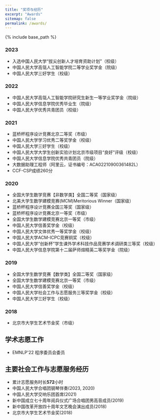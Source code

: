 ```yaml
---
title: "奖项与经历"
excerpt: "Awards"
sitemap: false
permalink: /awards/
---
```


{% include base_path %}

### 2023
* 入选中国人民大学“拔尖创新人才培育资助计划”（校级）
* 中国人民大学高瓴人工智能学院二等学业奖学金（院级）
* 中国人民大学三好学生（校级）

### 2022
* 中国人民大学高瓴人工智能学院研究生新生一等学业奖学金（院级）
* 中国人民大学信息学院优秀毕业生（院级）
* 中国人民大学优秀共青团员（校级）

### 2021
* 蓝桥杯程序设计竞赛北京二等奖（市级）
* 中国人民大学学习优秀二等奖学金（校级）
* 中国人民大学三好学生（校级）
* 中国人民大学大学生创新实验计划北京市级项目“良好”评级（校级）
* 中国人民大学信息学院优秀共青团员（院级）
* 大数据助理工程师（阿里云，证书编号：ACA02210900361482L）
* CCF-CSP成绩260分

### 2020
* 全国大学生数学竞赛【非数学类】全国二等奖（国家级）
* 北美大学生数学建模竞赛(MCM)Meritorious Winner（国家级）
* 蓝桥杯程序设计竞赛全国三等奖（国家级）
* 蓝桥杯程序设计竞赛北京一等奖（市级）
* 全国大学生数学建模竞赛北京一等奖（市级）
* 中国人民大学信善奖学金（校级）
* 中国人民大学文体优秀一等奖学金（校级）
* 中国人民大学ACM-ICPC竞赛铜奖（校级）
* 中国人民大学“创新杯”学生课外学术科技作品竞赛学术调研类三等奖（校级）
* 中国人民大学信息学院第十二届萨师煊精英二等奖学金（院级）

### 2019
* 全国大学生数学竞赛【数学类】全国二等奖（国家级）
* 全国大学生数学建模竞赛北京一等奖（市级）
* 中国人民大学信善奖学金（校级）
* 中国人民大学社会工作与志愿服务三等奖学金（校级）
* 中国人民大学三好学生（校级）

### 2018
* 北京市大学生艺术节金奖（市级）

## 学术志愿工作
* EMNLP'22 程序委员会委员

## 主要社会工作与志愿服务经历
* 累计志愿服务时长**572**小时
* 中国人民大学合唱团钢琴伴奏(2023, 2020)
* 中国人民大学交响乐团首席(2021)
* 新中国成立七十周年阅兵仪式广场合唱团男高音成员(2019)
* 新中国改革开放四十周年文艺晚会演出成员(2018)
* 北京市大学生艺术节金奖(2018)